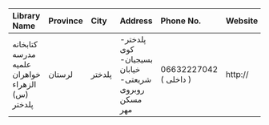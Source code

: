 | Library Name                                    | Province   | City   | Address                                                                | Phone No.              | Website   |
|:------------------------------------------------|:-----------|:-------|:-----------------------------------------------------------------------|:-----------------------|:----------|
| کتابخانه مدرسه علمیه خواهران الزهراء (س) پلدختر | لرستان     | پلدختر | پلدختر- كوی بسیجیان- خیابان شریعتی- روبروی مسكن مهر                    | 06632227042 ( داخلی  ) | http://   |